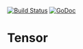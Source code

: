 [![Build Status](https://travis-ci.org/ppknap/tensor.svg?branch=master)](https://travis-ci.org/ppknap/tensor) [![GoDoc](https://godoc.org/github.com/ppknap/tensor?status.svg)](http://godoc.org/github.com/ppknap/tensor)

# Tensor